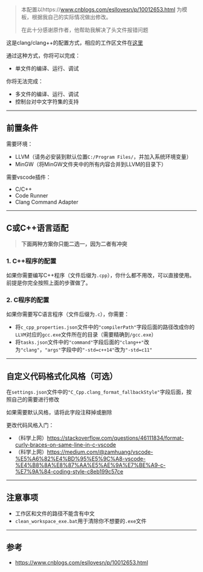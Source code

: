 > 本配置以https://www.cnblogs.com/esllovesn/p/10012653.html 为模板，根据我自己的实际情况做出修改。
>
> 在此十分感谢原作者，他帮助我解决了头文件报错问题

这是clang/clang++的配置方式，相应的工作区文件在[这里](../clang_clang++) 

通过这种方式，你将可以完成：

* 单文件的编译、运行、调试

你将无法完成：

* 多文件的编译、运行、调试
* 控制台对中文字符集的支持

---

## 前置条件

需要环境：

* LLVM（请务必安装到默认位置`C:/Program Files/`，并加入系统环境变量）
* MinGW（将MinGW文件夹中的所有内容合并到LLVM的目录下）

需要vscode插件：

* C/C++
* Code Runner
* Clang Command Adapter

---

## C或C++语言适配

> **下面两种方案你只能二选一，因为二者有冲突** 

### 1. C++程序的配置

如果你需要编写C++程序（文件后缀为`.cpp`），你什么都不用改，可以直接使用。前提是你完全按照上面的步骤做了。

### 2. C程序的配置

如果你需要写C语言程序（文件后缀为`.c`），你需要：

* 将`c_cpp_properties.json`文件中的`"compilerPath"`字段后面的路径改成你的`LLVM`对应的`gcc.exe`文件所在的目录（需要精确到`/gcc.exe`）
* 将`tasks.json`文件中的`"command"`字段后面的`"clang++"`改为`"clang"`，`"args"`字段中的`"-std=c++14"`改为`"-std=c11"`

---

## 自定义代码格式化风格（可选）

在`settings.json`文件中的`"C_Cpp.clang_format_fallbackStyle"`字段后面，按照自己的需要进行修改

如果需要默认风格，请将此字段注释掉或删除

更改代码风格入门：

* （科学上网）https://stackoverflow.com/questions/46111834/format-curly-braces-on-same-line-in-c-vscode 
* （科学上网）https://medium.com/@zamhuang/vscode-%E5%A6%82%E4%BD%95%E5%9C%A8-vscode-%E4%B8%8A%E8%87%AA%E5%AE%9A%E7%BE%A9-c-%E7%9A%84-coding-style-c8eb199c57ce 

---

## 注意事项

* 工作区和文件的路径不能含有中文
* `clean_workspace_exe.bat`用于清除你不想要的`.exe`文件

---


## 参考

* https://www.cnblogs.com/esllovesn/p/10012653.html

